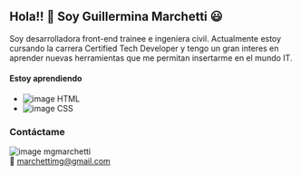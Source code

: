 ## Hola!! :wave: Soy Guillermina Marchetti :smiley:

Soy desarrolladora front-end trainee e ingeniera civil.
Actualmente estoy cursando la carrera Certified Tech Developer y tengo un gran interes en aprender nuevas herramientas que me permitan insertarme en el mundo IT.

#### Estoy aprendiendo

 * ![image](https://user-images.githubusercontent.com/97122665/148116272-f7132d62-942b-4ae1-b54b-e318d2140545.png) HTML                                                                                                                                           
 * ![image](https://user-images.githubusercontent.com/97122665/148116429-f58a8e9e-13da-4b4b-b39b-95b2cf377036.png) CSS                                
                                                                                                                                         

### Contáctame
![image](https://user-images.githubusercontent.com/97122665/148116505-6086f231-68d3-457d-9ea2-49b58591f6e8.png) mgmarchetti </br>
:e-mail: marchettimg@gmail.com

